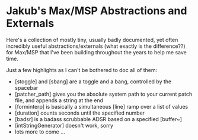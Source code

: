 # Jakub's Max/MSP Abstractions and Externals

Here's a collection of mostly tiny, usually badly documented, yet often incredibly
useful abstractions/externals (what exactly is the difference??) for Max/MSP that
I've been building throughout the years to help me save time.

Just a few highlights as I can't be bothered to doc all of them:

+ [stoggle] and [sbang] are a toggle and a bang, controlled by the spacebar
+ [patcher_path] gives you the absolute system path to your current patch file, and appends a string at the end
+ [forminterp] is basically a simultaneous [line] ramp over a list of values
+ [duration] counts seconds until the specified number
+ [badsr] is a badass scrubbable ADSR based on a specified [buffer~]
+ [intStringGenerator] doesn't work, sorry
+ lots more to come …
 
